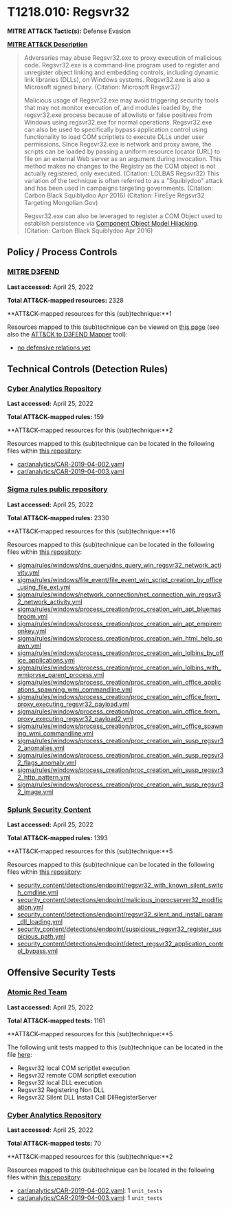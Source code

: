# T1218.010: Regsvr32
**MITRE ATT&CK Tactic(s):** Defense Evasion

**[MITRE ATT&CK Description](https://attack.mitre.org/techniques/T1218/010)**
<blockquote>Adversaries may abuse Regsvr32.exe to proxy execution of malicious code. Regsvr32.exe is a command-line program used to register and unregister object linking and embedding controls, including dynamic link libraries (DLLs), on Windows systems. Regsvr32.exe is also a Microsoft signed binary. (Citation: Microsoft Regsvr32)

Malicious usage of Regsvr32.exe may avoid triggering security tools that may not monitor execution of, and modules loaded by, the regsvr32.exe process because of allowlists or false positives from Windows using regsvr32.exe for normal operations. Regsvr32.exe can also be used to specifically bypass application control using functionality to load COM scriptlets to execute DLLs under user permissions. Since Regsvr32.exe is network and proxy aware, the scripts can be loaded by passing a uniform resource locator (URL) to file on an external Web server as an argument during invocation. This method makes no changes to the Registry as the COM object is not actually registered, only executed. (Citation: LOLBAS Regsvr32) This variation of the technique is often referred to as a "Squiblydoo" attack and has been used in campaigns targeting governments. (Citation: Carbon Black Squiblydoo Apr 2016) (Citation: FireEye Regsvr32 Targeting Mongolian Gov)

Regsvr32.exe can also be leveraged to register a COM Object used to establish persistence via [Component Object Model Hijacking](https://attack.mitre.org/techniques/T1546/015). (Citation: Carbon Black Squiblydoo Apr 2016)</blockquote>
## Policy / Process Controls
### [MITRE D3FEND](https://d3fend.mitre.org/)
**Last accessed:** April 25, 2022

**Total ATT&CK-mapped resources:** 2328

**ATT&CK-mapped resources for this (sub)technique:**1

Resources mapped to this (sub)technique can be viewed on [this page](https://d3fend.mitre.org/) (see also the [ATT&CK to D3FEND Mapper](https://d3fend.mitre.org/tools/attack-mapper) tool):

* [no defensive relations yet](https://d3fend.mitre.org/techniques/d3f:nodefensiverelationsyet)

## Technical Controls (Detection Rules)
### [Cyber Analytics Repository](https://car.mitre.org)
**Last accessed:** April 25, 2022

**Total ATT&CK-mapped rules:** 159

**ATT&CK-mapped resources for this (sub)technique:**2

Resources mapped to this (sub)technique can be located in the following files within [this repository](https://github.com/mitre-attack/car/blob/master/analytics):

* [car/analytics/CAR-2019-04-002.yaml](https://github.com/mitre-attack/car/blob/master/analytics/CAR-2019-04-002.yaml)
* [car/analytics/CAR-2019-04-003.yaml](https://github.com/mitre-attack/car/blob/master/analytics/CAR-2019-04-003.yaml)

### [Sigma rules public repository](https://github.com/SigmaHQ/sigma)
**Last accessed:** April 25, 2022

**Total ATT&CK-mapped rules:** 2330

**ATT&CK-mapped resources for this (sub)technique:**16

Resources mapped to this (sub)technique can be located in the following files within [this repository](https://github.com/SigmaHQ/sigma/tree/master/rules):

* [sigma/rules/windows/dns_query/dns_query_win_regsvr32_network_activity.yml](https://github.com/SigmaHQ/sigma/blob/master/rules/windows/dns_query/dns_query_win_regsvr32_network_activity.yml)
* [sigma/rules/windows/file_event/file_event_win_script_creation_by_office_using_file_ext.yml](https://github.com/SigmaHQ/sigma/blob/master/rules/windows/file_event/file_event_win_script_creation_by_office_using_file_ext.yml)
* [sigma/rules/windows/network_connection/net_connection_win_regsvr32_network_activity.yml](https://github.com/SigmaHQ/sigma/blob/master/rules/windows/network_connection/net_connection_win_regsvr32_network_activity.yml)
* [sigma/rules/windows/process_creation/proc_creation_win_apt_bluemashroom.yml](https://github.com/SigmaHQ/sigma/blob/master/rules/windows/process_creation/proc_creation_win_apt_bluemashroom.yml)
* [sigma/rules/windows/process_creation/proc_creation_win_apt_empiremonkey.yml](https://github.com/SigmaHQ/sigma/blob/master/rules/windows/process_creation/proc_creation_win_apt_empiremonkey.yml)
* [sigma/rules/windows/process_creation/proc_creation_win_html_help_spawn.yml](https://github.com/SigmaHQ/sigma/blob/master/rules/windows/process_creation/proc_creation_win_html_help_spawn.yml)
* [sigma/rules/windows/process_creation/proc_creation_win_lolbins_by_office_applications.yml](https://github.com/SigmaHQ/sigma/blob/master/rules/windows/process_creation/proc_creation_win_lolbins_by_office_applications.yml)
* [sigma/rules/windows/process_creation/proc_creation_win_lolbins_with_wmiprvse_parent_process.yml](https://github.com/SigmaHQ/sigma/blob/master/rules/windows/process_creation/proc_creation_win_lolbins_with_wmiprvse_parent_process.yml)
* [sigma/rules/windows/process_creation/proc_creation_win_office_applications_spawning_wmi_commandline.yml](https://github.com/SigmaHQ/sigma/blob/master/rules/windows/process_creation/proc_creation_win_office_applications_spawning_wmi_commandline.yml)
* [sigma/rules/windows/process_creation/proc_creation_win_office_from_proxy_executing_regsvr32_payload.yml](https://github.com/SigmaHQ/sigma/blob/master/rules/windows/process_creation/proc_creation_win_office_from_proxy_executing_regsvr32_payload.yml)
* [sigma/rules/windows/process_creation/proc_creation_win_office_from_proxy_executing_regsvr32_payload2.yml](https://github.com/SigmaHQ/sigma/blob/master/rules/windows/process_creation/proc_creation_win_office_from_proxy_executing_regsvr32_payload2.yml)
* [sigma/rules/windows/process_creation/proc_creation_win_office_spawning_wmi_commandline.yml](https://github.com/SigmaHQ/sigma/blob/master/rules/windows/process_creation/proc_creation_win_office_spawning_wmi_commandline.yml)
* [sigma/rules/windows/process_creation/proc_creation_win_susp_regsvr32_anomalies.yml](https://github.com/SigmaHQ/sigma/blob/master/rules/windows/process_creation/proc_creation_win_susp_regsvr32_anomalies.yml)
* [sigma/rules/windows/process_creation/proc_creation_win_susp_regsvr32_flags_anomaly.yml](https://github.com/SigmaHQ/sigma/blob/master/rules/windows/process_creation/proc_creation_win_susp_regsvr32_flags_anomaly.yml)
* [sigma/rules/windows/process_creation/proc_creation_win_susp_regsvr32_http_pattern.yml](https://github.com/SigmaHQ/sigma/blob/master/rules/windows/process_creation/proc_creation_win_susp_regsvr32_http_pattern.yml)
* [sigma/rules/windows/process_creation/proc_creation_win_susp_regsvr32_image.yml](https://github.com/SigmaHQ/sigma/blob/master/rules/windows/process_creation/proc_creation_win_susp_regsvr32_image.yml)

### [Splunk Security Content](https://github.com/splunk/security_content)
**Last accessed:** April 25, 2022

**Total ATT&CK-mapped rules:** 1393

**ATT&CK-mapped resources for this (sub)technique:**5

Resources mapped to this (sub)technique can be located in the following files within [this repository](https://github.com/splunk/security_content/tree/develop/detections):

* [security_content/detections/endpoint/regsvr32_with_known_silent_switch_cmdline.yml](https://github.com/splunk/security_content/blob/develop/detections/endpoint/regsvr32_with_known_silent_switch_cmdline.yml)
* [security_content/detections/endpoint/malicious_inprocserver32_modification.yml](https://github.com/splunk/security_content/blob/develop/detections/endpoint/malicious_inprocserver32_modification.yml)
* [security_content/detections/endpoint/regsvr32_silent_and_install_param_dll_loading.yml](https://github.com/splunk/security_content/blob/develop/detections/endpoint/regsvr32_silent_and_install_param_dll_loading.yml)
* [security_content/detections/endpoint/suspicious_regsvr32_register_suspicious_path.yml](https://github.com/splunk/security_content/blob/develop/detections/endpoint/suspicious_regsvr32_register_suspicious_path.yml)
* [security_content/detections/endpoint/detect_regsvr32_application_control_bypass.yml](https://github.com/splunk/security_content/blob/develop/detections/endpoint/detect_regsvr32_application_control_bypass.yml)


## Offensive Security Tests
### [Atomic Red Team](https://github.com/redcanaryco/atomic-red-team)
**Last accessed:** April 25, 2022

**Total ATT&CK-mapped tests:** 1161

**ATT&CK-mapped resources for this (sub)technique:**5

The following unit tests mapped to this (sub)technique can be located in the file [here](https://github.com/redcanaryco/atomic-red-team/tree/master/atomics/T1218.010/T1218.010.yaml):

* Regsvr32 local COM scriptlet execution
* Regsvr32 remote COM scriptlet execution
* Regsvr32 local DLL execution
* Regsvr32 Registering Non DLL
* Regsvr32 Silent DLL Install Call DllRegisterServer

### [Cyber Analytics Repository](https://car.mitre.org)
**Last accessed:** April 25, 2022

**Total ATT&CK-mapped tests:** 70

**ATT&CK-mapped resources for this (sub)technique:**2

Resources mapped to this (sub)technique can be located in the following files within [this repository](https://github.com/mitre-attack/car/blob/master/analytics):

* [car/analytics/CAR-2019-04-002.yaml](https://github.com/mitre-attack/car/blob/master/analytics/CAR-2019-04-002.yaml): 1 <code>unit_tests</code>
* [car/analytics/CAR-2019-04-003.yaml](https://github.com/mitre-attack/car/blob/master/analytics/CAR-2019-04-003.yaml): 1 <code>unit_tests</code>


